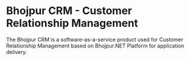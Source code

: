 # Bhojpur CRM - Customer Relationship Management
The Bhojpur CRM is a software-as-a-service product used for Customer Relationship Management based on Bhojpur.NET Platform for application delivery.
